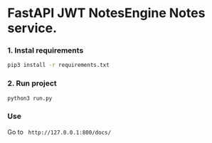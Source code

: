 # FastAPI JWT NotesEngine Notes service.

### 1. Instal requirements

```bash
pip3 install -r requirements.txt
```

### 2. Run project

```bash
python3 run.py
```

### Use

Go to ``` http://127.0.0.1:800/docs/```